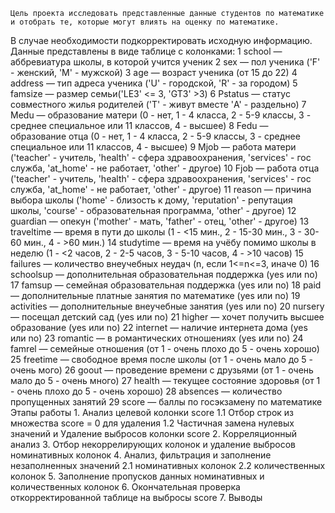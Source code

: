 	Цель проекта исследовать представленные данные студентов по математике и отобрать те, которые могут влиять на оценку по математике.
В случае необходимости подкорректировать исходную информацию.
Данные представлены в виде таблице с колонками:
	1 school — аббревиатура школы, в которой учится ученик
	2 sex — пол ученика ('F' - женский, 'M' - мужской)
	3 age — возраст ученика (от 15 до 22)
	4 address — тип адреса ученика ('U' - городской, 'R' - за городом)
	5 famsize — размер семьи('LE3' <= 3, 'GT3' >3)
	6 Pstatus — статус совместного жилья родителей ('T' - живут вместе 'A' - раздельно)
	7 Medu — образование матери (0 - нет, 1 - 4 класса, 2 - 5-9 классы, 3 - среднее специальное или 11 классов, 4 - высшее)
	8 Fedu — образование отца (0 - нет, 1 - 4 класса, 2 - 5-9 классы, 3 - среднее специальное или 11 классов, 4 - высшее)
	9 Mjob — работа матери ('teacher' - учитель, 'health' - сфера здравоохранения, 'services' - гос служба, 'at_home' - не работает, 'other' - другое)
	10 Fjob — работа отца ('teacher' - учитель, 'health' - сфера здравоохранения, 'services' - гос служба, 'at_home' - не работает, 'other' - другое)
	11 reason — причина выбора школы ('home' - близость к дому, 'reputation' - репутация школы, 'course' - образовательная программа, 'other' - другое)
	12 guardian — опекун ('mother' - мать, 'father' - отец, 'other' - другое)
	13 traveltime — время в пути до школы (1 - <15 мин., 2 - 15-30 мин., 3 - 30-60 мин., 4 - >60 мин.)
	14 studytime — время на учёбу помимо школы в неделю (1 - <2 часов, 2 - 2-5 часов, 3 - 5-10 часов, 4 - >10 часов)
	15 failures — количество внеучебных неудач (n, если 1<=n<=3, иначе 0)
	16 schoolsup — дополнительная образовательная поддержка (yes или no)
	17 famsup — семейная образовательная поддержка (yes или no)
	18 paid — дополнительные платные занятия по математике (yes или no)
	19 activities — дополнительные внеучебные занятия (yes или no)
	20 nursery — посещал детский сад (yes или no)
	21 higher — хочет получить высшее образование (yes или no)
	22 internet — наличие интернета дома (yes или no)
	23 romantic — в романтических отношениях (yes или no)
	24 famrel — семейные отношения (от 1 - очень плохо до 5 - очень хорошо)
	25 freetime — свободное время после школы (от 1 - очень мало до 5 - очень мого)
	26 goout — проведение времени с друзьями (от 1 - очень мало до 5 - очень много)
	27 health — текущее состояние здоровья (от 1 - очень плохо до 5 - очень хорошо)
	28 absences — количество пропущенных занятий
	29 score — баллы по госэкзамену по математике
Этапы работы
	1. Анализ целевой колонки score
		1.1 Отбор строк из множества score = 0 для удаления
		1.2 Частичная замена нулевых значений и Удаление выбросов колонки score 
	2. Корреляционный анализ 
	3. Отбор некоррелирующих колонок и удаление выбросов номинативных колонок
	4. Анализ, фильтрация и заполнение незаполненных значений
		2.1 номинативных колонок
		2.2 количественных колонок
	5. Заполнение пропусков данных номинативных и количественных колонок
	6. Окончательная проверка откорректированной таблице на выбросы score
	7. Выводы





